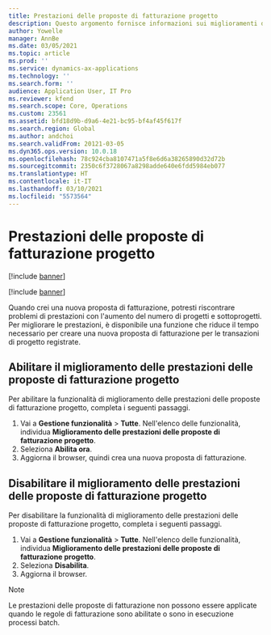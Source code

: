 ```yaml
---
title: Prestazioni delle proposte di fatturazione progetto
description: Questo argomento fornisce informazioni sui miglioramenti delle prestazioni delle proposte di fatturazione progetto.
author: Yowelle
manager: AnnBe
ms.date: 03/05/2021
ms.topic: article
ms.prod: ''
ms.service: dynamics-ax-applications
ms.technology: ''
ms.search.form: ''
audience: Application User, IT Pro
ms.reviewer: kfend
ms.search.scope: Core, Operations
ms.custom: 23561
ms.assetid: bfd18d9b-d9a6-4e21-bc95-bf4af45f617f
ms.search.region: Global
ms.author: andchoi
ms.search.validFrom: 20121-03-05
ms.dyn365.ops.version: 10.0.18
ms.openlocfilehash: 78c924cba8107471a5f8e6d6a38265890d32d72b
ms.sourcegitcommit: 2350c6f3728067a8298adde640e6fdd5984eb077
ms.translationtype: HT
ms.contentlocale: it-IT
ms.lasthandoff: 03/10/2021
ms.locfileid: "5573564"
---
```

# <a name="project-invoice-proposal-performance"></a>Prestazioni delle proposte di fatturazione progetto

[!include [banner](../includes/banner.md)]

[!include [banner](../includes/preview-banner.md)]

Quando crei una nuova proposta di fatturazione, potresti riscontrare problemi di prestazioni con l'aumento del numero di progetti e sottoprogetti. Per migliorare le prestazioni, è disponibile una funzione che riduce il tempo necessario per creare una nuova proposta di fatturazione per le transazioni di progetto registrate.

## <a name="enable-project-invoice-proposal-performance-enhancement"></a>Abilitare il miglioramento delle prestazioni delle proposte di fatturazione progetto
Per abilitare la funzionalità di miglioramento delle prestazioni delle proposte di fatturazione progetto, completa i seguenti passaggi.

1.  Vai a **Gestione funzionalità** > **Tutte**. Nell'elenco delle funzionalità, individua **Miglioramento delle prestazioni delle proposte di fatturazione progetto**.
2.  Seleziona **Abilita ora**.
3.  Aggiorna il browser, quindi crea una nuova proposta di fatturazione.

## <a name="turn-off-project-invoice-proposal-performance-enhancement"></a>Disabilitare il miglioramento delle prestazioni delle proposte di fatturazione progetto
Per disabilitare la funzionalità di miglioramento delle prestazioni delle proposte di fatturazione progetto, completa i seguenti passaggi.

1.  Vai a **Gestione funzionalità** > **Tutte**. Nell'elenco delle funzionalità, individua **Miglioramento delle prestazioni delle proposte di fatturazione progetto**.
2.  Seleziona **Disabilita**.
3.  Aggiorna il browser.

> [!NOTE]
> Le prestazioni delle proposte di fatturazione non possono essere applicate quando le regole di fatturazione sono abilitate o sono in esecuzione processi batch.
